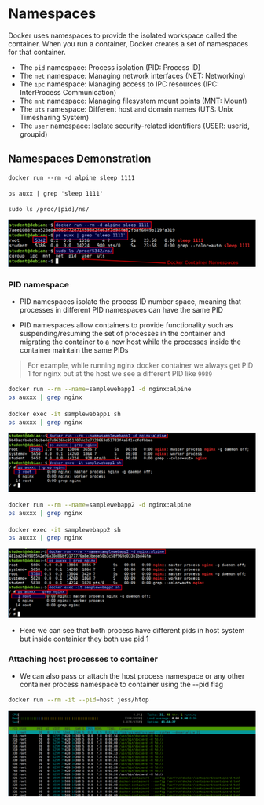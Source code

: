 # Namespaces

Docker uses namespaces to provide the isolated workspace called the container. When you run a container, Docker creates a set of namespaces for that container.

* The `pid` namespace: Process isolation (PID: Process ID)
* The `net` namespace: Managing network interfaces (NET: Networking)
* The `ipc` namespace: Managing access to IPC resources (IPC: InterProcess Communication)
* The `mnt` namespace: Managing filesystem mount points (MNT: Mount)
* The `uts` namespace: Different host and domain names (UTS: Unix Timesharing System)
* The `user` namespace: Isolate security-related identifiers (USER: userid, groupid)

## Namespaces Demonstration

```
docker run --rm -d alpine sleep 1111

ps auxx | grep 'sleep 1111'

sudo ls /proc/[pid]/ns/
```

![docker container namespaces](images/docker-container-namespaces.png)

### PID namespace

* PID namespaces isolate the process ID number space, meaning that processes in different PID namespaces can have the same PID

* PID namespaces allow containers to provide functionality such as suspending/resuming the set of processes in the container and migrating the container to a new host while the processes inside the container maintain the same PIDs

> For example, while running nginx docker container we always get PID 1 for nginx but at the host we see a different PID like `9989`

```bash
docker run --rm --name=samplewebapp1 -d nginx:alpine
ps auxxx | grep nginx

docker exec -it samplewebapp1 sh
ps auxxx | grep nginx
```

![docker nginx 1](images/docker-nginx-1.png)

```bash
docker run --rm --name=samplewebapp2 -d nginx:alpine
ps auxxx | grep nginx

docker exec -it samplewebapp2 sh
ps auxxx | grep nginx
```

![docker nginx 2](images/docker-nginx-2.png)

* Here we can see that both process have different pids in host system but inside containier they both use pid 1


### Attaching host processes to container

* We can also pass or attach the host process namespace or any other container process namespace to container using the --pid flag

```bash
docker run --rm -it --pid=host jess/htop
```

![docker pid host](images/docker-pid-host.png)